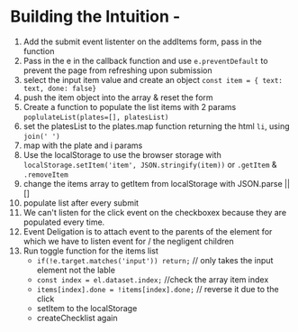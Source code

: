 # Building the Intuition -

1. Add the submit event listenter on the addItems form, pass in the function
2. Pass in the e in the callback function and use ```e.preventDefault``` to prevent the page from refreshing upon submission
3. select the input item value and create an object
	```const item = { text: text, done: false}```
4. push the item object into the array & reset the form
5. Create a function to populate the list items with 2 params ```poplulateList(plates=[], platesList)```
6. set the platesList to the plates.map function returning the html ```li```, using ```join(' ')```
7. map with the plate and i params
8. Use the localStorage to use the browser storage
	with ```localStorage.setItem('item', JSON.stringify(item))``` or ```.getItem``` & ```.removeItem```
9. change the items array to getItem from localStorage with JSON.parse || []
10. populate list after every submit
11. We can't listen for the click event on the checkboxex because they are populated every time.
12. Event Deligation is to attach event to the parents of the element for which we have to listen event for /  the negligent children
13. Run toggle function for the items list
	- ```if(!e.target.matches('input')) return;``` // only takes the input element not the lable
	- ```const index = el.dataset.index;``` //check the array item index
	- ```items[index].done = !items[index].done;``` // reverse it due to the click
	- setItem to the localStorage
	- createChecklist again